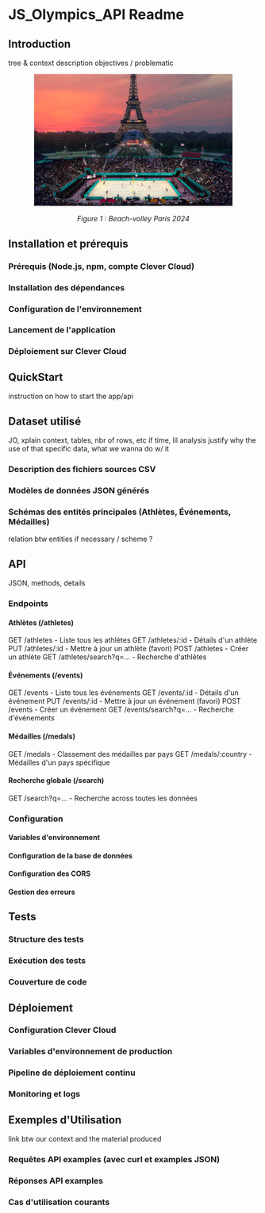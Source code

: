 # JS_Olympics_API Readme


## Introduction 
tree & context
description 
objectives / problematic 

<div align="center">
    <img src="./.pics/JO_eiffel.jpg" alt="Beach-volley Paris 2024" width="400px"/>
    <p><em>Figure 1 : Beach-volley Paris 2024</em></p>
</div>

<!-- --- -->

## Installation et prérequis

### Prérequis (Node.js, npm, compte Clever Cloud)
### Installation des dépendances
### Configuration de l'environnement
### Lancement de l'application
### Déploiement sur Clever Cloud

<!-- --- -->

## QuickStart 
instruction on how to start the app/api 

<!-- --- -->

## Dataset utilisé 
JO, xplain context, tables, nbr of rows, etc if time, lil analysis
justify why the use of that specific data, what we wanna do w/ it
### Description des fichiers sources CSV
### Modèles de données JSON générés
### Schémas des entités principales (Athlètes, Événements, Médailles)
relation btw entities if necessary / scheme ? 

<!-- --- -->

## API 
JSON, methods, details
### Endpoints
#### Athlètes (/athletes)
GET /athletes - Liste tous les athlètes
GET /athletes/:id - Détails d'un athlète
PUT /athletes/:id - Mettre à jour un athlète (favori)
POST /athletes - Créer un athlète
GET /athletes/search?q=... - Recherche d'athlètes

#### Événements (/events)
GET /events - Liste tous les événements
GET /events/:id - Détails d'un événement
PUT /events/:id - Mettre à jour un événement (favori)
POST /events - Créer un événement
GET /events/search?q=... - Recherche d'événements

#### Médailles (/medals)
GET /medals - Classement des médailles par pays
GET /medals/:country - Médailles d'un pays spécifique

#### Recherche globale (/search)
GET /search?q=... - Recherche across toutes les données

### Configuration
#### Variables d'environnement
#### Configuration de la base de données
#### Configuration des CORS
#### Gestion des erreurs

<!-- --- -->

## Tests
### Structure des tests
### Exécution des tests
### Couverture de code


<!-- --- -->

## Déploiement
### Configuration Clever Cloud
### Variables d'environnement de production
### Pipeline de déploiement continu
### Monitoring et logs

<!-- --- -->
## Exemples d'Utilisation
link btw our context and the material produced 
### Requêtes API examples (avec curl et examples JSON)
### Réponses API examples
### Cas d'utilisation courants


<!-- 
description: "NEST JS API deployment project based on Paris 2024 Olympics dataset @ Mines St-Étienne"
author: "Alice Francé, Chloé Larroze"
 -->